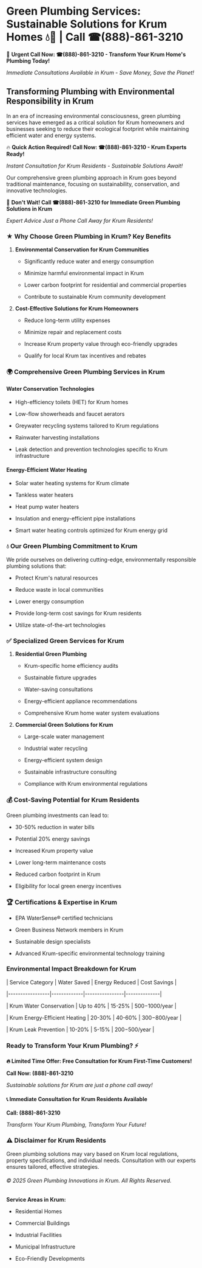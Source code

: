 # Green Plumbing Services: Sustainable Solutions for Krum Homes 💧🌿 | Call ☎(888)-861-3210

🚨 **Urgent Call Now: ☎(888)-861-3210 - Transform Your Krum Home's Plumbing Today!**
*Immediate Consultations Available in Krum - Save Money, Save the Planet!*

## Transforming Plumbing with Environmental Responsibility in Krum

In an era of increasing environmental consciousness, green plumbing services have emerged as a critical solution for Krum homeowners and businesses seeking to reduce their ecological footprint while maintaining efficient water and energy systems. 

🔥 **Quick Action Required! Call Now: ☎(888)-861-3210 - Krum Experts Ready!**
*Instant Consultation for Krum Residents - Sustainable Solutions Await!*

Our comprehensive green plumbing approach in Krum goes beyond traditional maintenance, focusing on sustainability, conservation, and innovative technologies.

🚨 **Don't Wait! Call ☎(888)-861-3210 for Immediate Green Plumbing Solutions in Krum**
*Expert Advice Just a Phone Call Away for Krum Residents!*

### ★ Why Choose Green Plumbing in Krum? Key Benefits

1. **Environmental Conservation for Krum Communities** 
   - Significantly reduce water and energy consumption
   - Minimize harmful environmental impact in Krum
   - Lower carbon footprint for residential and commercial properties
   - Contribute to sustainable Krum community development

2. **Cost-Effective Solutions for Krum Homeowners** 
   - Reduce long-term utility expenses
   - Minimize repair and replacement costs
   - Increase Krum property value through eco-friendly upgrades
   - Qualify for local Krum tax incentives and rebates

### 🌍 Comprehensive Green Plumbing Services in Krum

#### Water Conservation Technologies
- High-efficiency toilets (HET) for Krum homes
- Low-flow showerheads and faucet aerators
- Greywater recycling systems tailored to Krum regulations
- Rainwater harvesting installations
- Leak detection and prevention technologies specific to Krum infrastructure

#### Energy-Efficient Water Heating
- Solar water heating systems for Krum climate
- Tankless water heaters
- Heat pump water heaters
- Insulation and energy-efficient pipe installations
- Smart water heating controls optimized for Krum energy grid

### 💧 Our Green Plumbing Commitment to Krum

We pride ourselves on delivering cutting-edge, environmentally responsible plumbing solutions that:
- Protect Krum's natural resources
- Reduce waste in local communities
- Lower energy consumption
- Provide long-term cost savings for Krum residents
- Utilize state-of-the-art technologies

### ✅ Specialized Green Services for Krum

1. **Residential Green Plumbing**
   - Krum-specific home efficiency audits
   - Sustainable fixture upgrades
   - Water-saving consultations
   - Energy-efficient appliance recommendations
   - Comprehensive Krum home water system evaluations

2. **Commercial Green Solutions for Krum**
   - Large-scale water management
   - Industrial water recycling
   - Energy-efficient system design
   - Sustainable infrastructure consulting
   - Compliance with Krum environmental regulations

### 💰 Cost-Saving Potential for Krum Residents

Green plumbing investments can lead to:
- 30-50% reduction in water bills
- Potential 20% energy savings
- Increased Krum property value
- Lower long-term maintenance costs
- Reduced carbon footprint in Krum
- Eligibility for local green energy incentives

### 🏆 Certifications & Expertise in Krum

- EPA WaterSense® certified technicians
- Green Business Network members in Krum
- Sustainable design specialists
- Advanced Krum-specific environmental technology training

### Environmental Impact Breakdown for Krum

| Service Category | Water Saved | Energy Reduced | Cost Savings |
|-----------------|-------------|----------------|--------------|
| Krum Water Conservation | Up to 40% | 15-25% | $500-$1000/year |
| Krum Energy-Efficient Heating | 20-30% | 40-60% | $300-$800/year |
| Krum Leak Prevention | 10-20% | 5-15% | $200-$500/year |

### Ready to Transform Your Krum Plumbing? ⚡

**🔥 Limited Time Offer: Free Consultation for Krum First-Time Customers!**

**Call Now: (888)-861-3210**
*Sustainable solutions for Krum are just a phone call away!*

#### 📞 Immediate Consultation for Krum Residents Available

**Call: (888)-861-3210**
*Transform Your Krum Plumbing, Transform Your Future!*

### ⚠️ Disclaimer for Krum Residents

Green plumbing solutions may vary based on Krum local regulations, property specifications, and individual needs. Consultation with our experts ensures tailored, effective strategies.

###### © 2025 Green Plumbing Innovations in Krum. All Rights Reserved.

**Service Areas in Krum:** 
- Residential Homes
- Commercial Buildings
- Industrial Facilities
- Municipal Infrastructure
- Eco-Friendly Developments